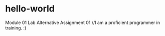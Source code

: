 # hello-world
 Module 01 Lab Alternative Assignment 01
//I am a proficient programmer in training.
:)
